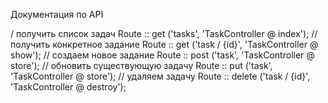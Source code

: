 
Документация по API

/ получить список задач
Route :: get ('tasks', 'TaskController @ index');
// получить конкретное задание
Route :: get ('task / {id}', 'TaskController @ show');
// создаем новое задание
Route :: post ('task', 'TaskController @ store');
// обновить существующую задачу
Route :: put ('task', 'TaskController @ store');
// удаляем задачу
Route :: delete ('task / {id}', 'TaskController @ destroy');
